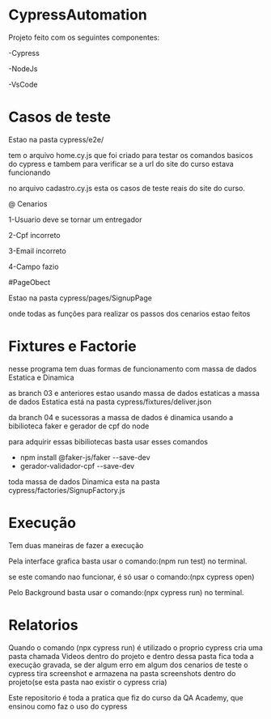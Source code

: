 # CypressAutomation

 Projeto feito com os seguintes componentes:

 -Cypress
 
 -NodeJs
 
 -VsCode


# Casos de teste

Estao na pasta cypress/e2e/

tem o arquivo home.cy.js que foi criado para testar os comandos basicos do cypress e tambem para verificar se a url do site do curso estava funcionando

no arquivo cadastro.cy.js esta os casos de teste reais do site do curso.

@ Cenarios 

1-Usuario deve se tornar um entregador

2-Cpf incorreto

3-Email incorreto

4-Campo fazio

#PageObect

Estao na pasta cypress/pages/SignupPage

onde todas as funções para realizar os passos dos cenarios estao feitos 

# Fixtures e Factorie

nesse programa tem duas formas de funcionamento com massa de dados Estatica e Dinamica 

as branch 03 e anteriores estao usando massa de dados estaticas
a massa de dados Estatica está na pasta cypress/fixtures/deliver.json

da branch 04 e sucessoras a massa de dados é dinamica 
usando a bibilioteca faker e gerador de cpf do node

para adquirir essas bibiliotecas basta usar esses comandos

- npm install @faker-js/faker --save-dev
- gerador-validador-cpf --save-dev

toda massa de dados Dinamica esta na pasta cypress/factories/SignupFactory.js

# Execução 

Tem duas maneiras de fazer a execução 

Pela interface grafica basta usar o comando:(npm run test) no terminal. 

se este comando nao funcionar, é só usar o comando:(npx cypress open)

Pelo Background basta usar o comando:(npx cypress run) no terminal.

# Relatorios 

Quando o comando (npx cypress run) é utilizado o proprio cypress cria uma pasta chamada Videos dentro do projeto e dentro dessa pasta fica toda a execução gravada, se der algum erro em algum dos cenarios de teste o cypress tira screenshot e armazena na pasta screenshots dentro do projeto(se esta pasta nao existir o cypress cria)



Este repositorio é toda a pratica que fiz do curso da QA Academy, que ensinou como faz o uso do cypress

